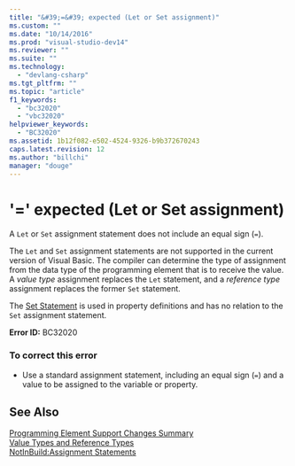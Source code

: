 ```yaml
---
title: "&#39;=&#39; expected (Let or Set assignment)"
ms.custom: ""
ms.date: "10/14/2016"
ms.prod: "visual-studio-dev14"
ms.reviewer: ""
ms.suite: ""
ms.technology: 
  - "devlang-csharp"
ms.tgt_pltfrm: ""
ms.topic: "article"
f1_keywords: 
  - "bc32020"
  - "vbc32020"
helpviewer_keywords: 
  - "BC32020"
ms.assetid: 1b12f082-e502-4524-9326-b9b372670243
caps.latest.revision: 12
ms.author: "billchi"
manager: "douge"
---
```

# &#39;=&#39; expected (Let or Set assignment)
A `Let` or `Set` assignment statement does not include an equal sign (`=`).  
  
 The `Let` and `Set` assignment statements are not supported in the current version of Visual Basic. The compiler can determine the type of assignment from the data type of the programming element that is to receive the value. A *value type* assignment replaces the `Let` statement, and a *reference type* assignment replaces the former `Set` statement.  
  
 The [Set Statement](../Topic/Set%20Statement%20\(Visual%20Basic\).md) is used in property definitions and has no relation to the `Set` assignment statement.  
  
 **Error ID:** BC32020  
  
### To correct this error  
  
-   Use a standard assignment statement, including an equal sign (`=`) and a value to be assigned to the variable or property.  
  
## See Also  
 [Programming Element Support Changes Summary](http://msdn.microsoft.com/en-us/0483590a-6309-449c-a2fa-effa26a03b95)   
 [Value Types and Reference Types](../Topic/Value%20Types%20and%20Reference%20Types.md)   
 [NotInBuild:Assignment Statements](http://msdn.microsoft.com/en-us/eb4f91e9-fbbf-45ca-b21d-e8ae069de4f9)